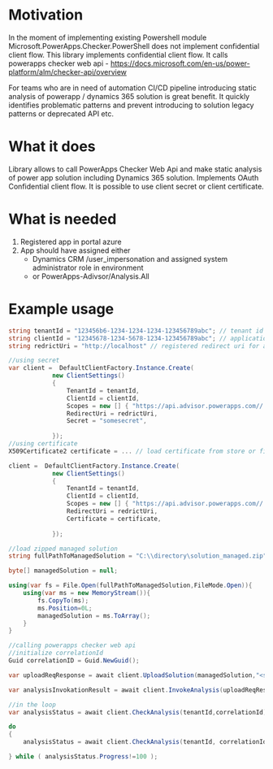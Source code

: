 # Motivation

In the moment of implementing existing Powershell module  Microsoft.PowerApps.Checker.PowerShell does not implement confidential client flow. This library implements confidential client flow. It calls powerapps checker web api - https://docs.microsoft.com/en-us/power-platform/alm/checker-api/overview

For teams who are in need of automation CI/CD pipeline introducing static analysis of powerapp / dynamics 365 solution is great benefit. It quickly identifies problematic patterns and prevent introducing to solution legacy patterns or deprecated API etc.

# What it does 

Library allows to call PowerApps Checker Web Api and make static analysis of power app solution including Dynamics 365 solution. Implements OAuth Confidential client flow. It is possible to use client secret or client certificate.

# What is needed

1. Registered app in portal azure
2. App should have assigned either 
    - Dynamics CRM /user_impersonation and assigned system administrator role in environment
    - or PowerApps-Adivsor/Analysis.All

# Example usage

```csharp
string tenantId = "123456b6-1234-1234-1234-123456789abc"; // tenant id
string clientId = "12345678-1234-5678-1234-123456789abc"; // application id for registered app in portal azure
string redrictUri = "http://localhost" // registered redirect uri for app in portal azure

//using secret
var client =  DefaultClientFactory.Instance.Create(
            new ClientSettings()
            {
                TenantId = tenantId,
                ClientId = clientId,
                Scopes = new [] { "https://api.advisor.powerapps.com//.default" },
                RedirectUri = redrictUri,
                Secret = "somesecret",
                
            });
//using certificate
X509Certificate2 certificate = ... // load certificate from store or file

client =  DefaultClientFactory.Instance.Create(
            new ClientSettings()
            {
                TenantId = tenantId,
                ClientId = clientId,
                Scopes = new [] { "https://api.advisor.powerapps.com//.default" },
                RedirectUri = redrictUri,
                Certificate = certificate,
                
            });

//load zipped managed solution
string fullPathToManagedSolution = "C:\\directory\solution_managed.zip";

byte[] managedSolution = null;

using(var fs = File.Open(fullPathToManagedSolution,FileMode.Open)){
    using(var ms = new MemoryStream()){
        fs.CopyTo(ms);
        ms.Position=0L;
        managedSolution = ms.ToArray();
    }
}

//calling powerapps checker web api
//initialize correlationId
Guid correlationID = Guid.NewGuid();

var uploadReqResponse = await client.UploadSolution(managedSolution,"<solutionName>",tenantId, correlationId);

var analysisInvokationResult = await client.InvokeAnalysis(uploadReqResponse,tenantId,correlationId);

//in the loop
var analysisStatus = await client.CheckAnalysis(tenantId,correlationId);

do
{
    analysisStatus = await client.CheckAnalysis(tenantId, correlationId, default); 

} while ( analysisStatus.Progress!=100 );

```